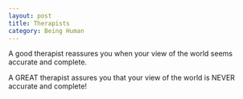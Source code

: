 ```yaml
---
layout: post
title: Therapists
category: Being Human 
---
```


A good therapist reassures you when your view of the world seems accurate and complete. 

A GREAT therapist assures you that your view of the world is NEVER accurate and complete!
